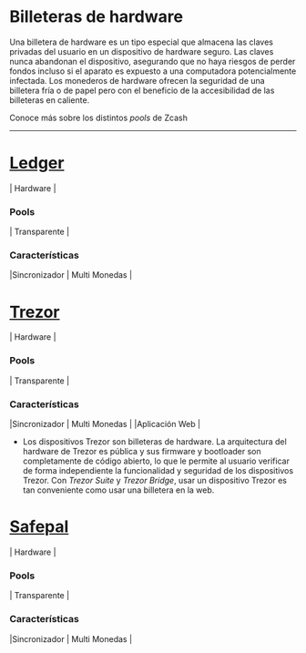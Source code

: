 # Billeteras de hardware #
Una billetera de hardware es un tipo especial que almacena las claves privadas del usuario en un dispositivo de hardware seguro. Las claves nunca abandonan el dispositivo, asegurando que no haya riesgos de perder fondos incluso si el aparato es expuesto a una computadora potencialmente infectada. Los monederos de hardware ofrecen la seguridad de una billetera fría o de papel pero con el beneficio de la accesibilidad de las billeteras en caliente.

Conoce más sobre los distintos _pools_ de Zcash 

---
# [Ledger](https://www.ledger.com/zcash-wallet) #
| Hardware |

### Pools ###
| Transparente |

### Características ###
|Sincronizador | Multi Monedas |

# [Trezor](https://wiki.trezor.io/Zcash_(ZEC)) #
| Hardware |

### Pools ###
| Transparente |

### Características ###
|Sincronizador | Multi Monedas | |Aplicación Web |
- Los dispositivos Trezor son billeteras de hardware. La arquitectura del hardware de Trezor es pública y sus firmware y bootloader son completamente de código abierto, lo que le permite al usuario verificar de forma independiente la funcionalidad y seguridad de los dispositivos Trezor. Con _Trezor Suite_ y _Trezor Bridge_, usar un dispositivo Trezor es tan conveniente como usar una billetera en la web.

# [Safepal](https://www.safepal.com/) #
| Hardware |

### Pools ###
| Transparente |

### Características ###
|Sincronizador | Multi Monedas |
